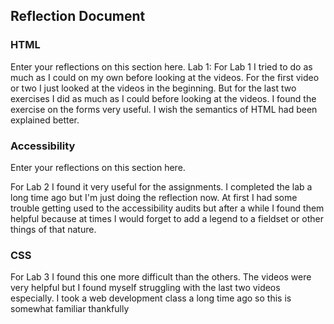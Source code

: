 ## Reflection Document

### HTML

Enter your reflections on this section here.
Lab 1:
For Lab 1 I tried to do as much as I could on my own before looking at the videos. For the first video or two I just looked at the videos in the beginning.
But for the last two exercises I did as much as I could before looking at the videos. I found the exercise on the forms very useful. I wish the semantics of HTML had been explained better.

### Accessibility

Enter your reflections on this section here.

For Lab 2 I found it very useful for the assignments. I completed the lab a long time ago but I'm just doing the reflection now. At first I had some trouble getting used to the accessibility audits but after a while I found them helpful because at times I would forget to add a legend to a fieldset or other things of that nature.

### CSS

For Lab 3 I found this one more difficult than the others. The videos were very helpful but I found myself struggling with the last two videos especially. I took a web development class a long time ago so this is somewhat familiar thankfully
